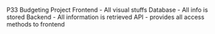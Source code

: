 P33 Budgeting Project
Frontend - All visual stuffs
Database - All info is stored
Backend - All information is retrieved
API - provides all access methods to frontend

